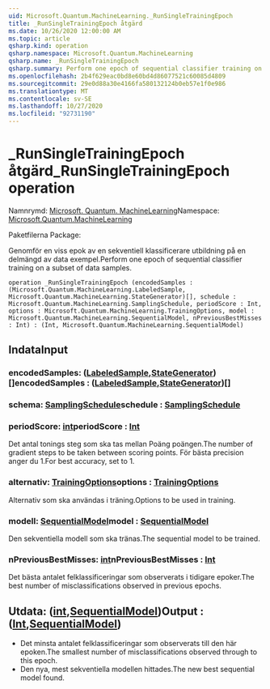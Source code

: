 ```yaml
---
uid: Microsoft.Quantum.MachineLearning._RunSingleTrainingEpoch
title: _RunSingleTrainingEpoch åtgärd
ms.date: 10/26/2020 12:00:00 AM
ms.topic: article
qsharp.kind: operation
qsharp.namespace: Microsoft.Quantum.MachineLearning
qsharp.name: _RunSingleTrainingEpoch
qsharp.summary: Perform one epoch of sequential classifier training on a subset of data samples.
ms.openlocfilehash: 2b4f629eac0bd8e60bd4d86077521c60085d4809
ms.sourcegitcommit: 29e0d88a30e4166fa580132124b0eb57e1f0e986
ms.translationtype: MT
ms.contentlocale: sv-SE
ms.lasthandoff: 10/27/2020
ms.locfileid: "92731190"
---
```

# <a name="_runsingletrainingepoch-operation"></a><span data-ttu-id="8f731-102">_RunSingleTrainingEpoch åtgärd</span><span class="sxs-lookup"><span data-stu-id="8f731-102">_RunSingleTrainingEpoch operation</span></span>

<span data-ttu-id="8f731-103">Namnrymd: [Microsoft. Quantum. MachineLearning](xref:Microsoft.Quantum.MachineLearning)</span><span class="sxs-lookup"><span data-stu-id="8f731-103">Namespace: [Microsoft.Quantum.MachineLearning](xref:Microsoft.Quantum.MachineLearning)</span></span>

<span data-ttu-id="8f731-104">Paketfilerna [](https://nuget.org/packages/)</span><span class="sxs-lookup"><span data-stu-id="8f731-104">Package: [](https://nuget.org/packages/)</span></span>


<span data-ttu-id="8f731-105">Genomför en viss epok av en sekventiell klassificerare utbildning på en delmängd av data exempel.</span><span class="sxs-lookup"><span data-stu-id="8f731-105">Perform one epoch of sequential classifier training on a subset of data samples.</span></span>

```qsharp
operation _RunSingleTrainingEpoch (encodedSamples : (Microsoft.Quantum.MachineLearning.LabeledSample, Microsoft.Quantum.MachineLearning.StateGenerator)[], schedule : Microsoft.Quantum.MachineLearning.SamplingSchedule, periodScore : Int, options : Microsoft.Quantum.MachineLearning.TrainingOptions, model : Microsoft.Quantum.MachineLearning.SequentialModel, nPreviousBestMisses : Int) : (Int, Microsoft.Quantum.MachineLearning.SequentialModel)
```


## <a name="input"></a><span data-ttu-id="8f731-106">Indata</span><span class="sxs-lookup"><span data-stu-id="8f731-106">Input</span></span>

### <a name="encodedsamples--labeledsamplestategenerator"></a><span data-ttu-id="8f731-107">encodedSamples: ([LabeledSample](xref:Microsoft.Quantum.MachineLearning.LabeledSample),[StateGenerator](xref:Microsoft.Quantum.MachineLearning.StateGenerator)) []</span><span class="sxs-lookup"><span data-stu-id="8f731-107">encodedSamples : ([LabeledSample](xref:Microsoft.Quantum.MachineLearning.LabeledSample),[StateGenerator](xref:Microsoft.Quantum.MachineLearning.StateGenerator))[]</span></span>




### <a name="schedule--samplingschedule"></a><span data-ttu-id="8f731-108">schema: [SamplingSchedule](xref:Microsoft.Quantum.MachineLearning.SamplingSchedule)</span><span class="sxs-lookup"><span data-stu-id="8f731-108">schedule : [SamplingSchedule](xref:Microsoft.Quantum.MachineLearning.SamplingSchedule)</span></span>




### <a name="periodscore--int"></a><span data-ttu-id="8f731-109">periodScore: [int](xref:microsoft.quantum.lang-ref.int)</span><span class="sxs-lookup"><span data-stu-id="8f731-109">periodScore : [Int](xref:microsoft.quantum.lang-ref.int)</span></span>

<span data-ttu-id="8f731-110">Det antal tonings steg som ska tas mellan Poäng poängen.</span><span class="sxs-lookup"><span data-stu-id="8f731-110">The number of gradient steps to be taken between scoring points.</span></span>
<span data-ttu-id="8f731-111">För bästa precision anger du 1.</span><span class="sxs-lookup"><span data-stu-id="8f731-111">For best accuracy, set to 1.</span></span>


### <a name="options--trainingoptions"></a><span data-ttu-id="8f731-112">alternativ: [TrainingOptions](xref:Microsoft.Quantum.MachineLearning.TrainingOptions)</span><span class="sxs-lookup"><span data-stu-id="8f731-112">options : [TrainingOptions](xref:Microsoft.Quantum.MachineLearning.TrainingOptions)</span></span>

<span data-ttu-id="8f731-113">Alternativ som ska användas i träning.</span><span class="sxs-lookup"><span data-stu-id="8f731-113">Options to be used in training.</span></span>


### <a name="model--sequentialmodel"></a><span data-ttu-id="8f731-114">modell: [SequentialModel](xref:Microsoft.Quantum.MachineLearning.SequentialModel)</span><span class="sxs-lookup"><span data-stu-id="8f731-114">model : [SequentialModel](xref:Microsoft.Quantum.MachineLearning.SequentialModel)</span></span>

<span data-ttu-id="8f731-115">Den sekventiella modell som ska tränas.</span><span class="sxs-lookup"><span data-stu-id="8f731-115">The sequential model to be trained.</span></span>


### <a name="npreviousbestmisses--int"></a><span data-ttu-id="8f731-116">nPreviousBestMisses: [int](xref:microsoft.quantum.lang-ref.int)</span><span class="sxs-lookup"><span data-stu-id="8f731-116">nPreviousBestMisses : [Int](xref:microsoft.quantum.lang-ref.int)</span></span>

<span data-ttu-id="8f731-117">Det bästa antalet felklassificeringar som observerats i tidigare epoker.</span><span class="sxs-lookup"><span data-stu-id="8f731-117">The best number of misclassifications observed in previous epochs.</span></span>



## <a name="output--intsequentialmodel"></a><span data-ttu-id="8f731-118">Utdata: ([int](xref:microsoft.quantum.lang-ref.int),[SequentialModel](xref:Microsoft.Quantum.MachineLearning.SequentialModel))</span><span class="sxs-lookup"><span data-stu-id="8f731-118">Output : ([Int](xref:microsoft.quantum.lang-ref.int),[SequentialModel](xref:Microsoft.Quantum.MachineLearning.SequentialModel))</span></span>

- <span data-ttu-id="8f731-119">Det minsta antalet felklassificeringar som observerats till den här epoken.</span><span class="sxs-lookup"><span data-stu-id="8f731-119">The smallest number of misclassifications observed through to this epoch.</span></span>
- <span data-ttu-id="8f731-120">Den nya, mest sekventiella modellen hittades.</span><span class="sxs-lookup"><span data-stu-id="8f731-120">The new best sequential model found.</span></span>
